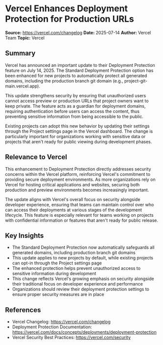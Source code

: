 # Vercel Enhances Deployment Protection for Production URLs

**Source:** https://vercel.com/changelog
**Date:** 2025-07-14
**Author:** Vercel Team
**Topic:** Vercel

## Summary

Vercel has announced an important update to their Deployment Protection feature on July 14, 2025. The Standard Deployment Protection option has been enhanced for new projects to automatically protect all generated domains, including the production branch git domain (e.g., project-git-main.vercel.app).

This update strengthens security by ensuring that unauthorized users cannot access preview or production URLs that project owners want to keep private. The feature acts as a guardian for deployment domains, requiring authentication before users can access the content, thus preventing sensitive information from being accessible to the public.

Existing projects can adopt this new behavior by updating their settings through the Project settings page in the Vercel dashboard. The change is particularly important for organizations working with sensitive data or projects that aren't ready for public viewing during development phases.

## Relevance to Vercel

This enhancement to Deployment Protection directly addresses security concerns within the Vercel platform, reinforcing Vercel's commitment to providing secure deployment environments. As more organizations rely on Vercel for hosting critical applications and websites, securing both production and preview environments becomes increasingly important.

The update aligns with Vercel's overall focus on security alongside developer experience, ensuring that teams can maintain control over who can access their deployments at various stages of the development lifecycle. This feature is especially relevant for teams working on projects with confidential information or features that aren't ready for public release.

## Key Insights

- The Standard Deployment Protection now automatically safeguards all generated domains, including production branch git domains
- This update applies to new projects by default, while existing projects can opt-in through the Project settings page
- The enhanced protection helps prevent unauthorized access to sensitive information during development
- This change reflects Vercel's growing emphasis on security alongside their traditional focus on developer experience and performance
- Organizations should review their deployment protection settings to ensure proper security measures are in place

## References

- Vercel Changelog: https://vercel.com/changelog
- Deployment Protection Documentation: https://vercel.com/docs/concepts/deployments/deployment-protection
- Vercel Security Best Practices: https://vercel.com/security